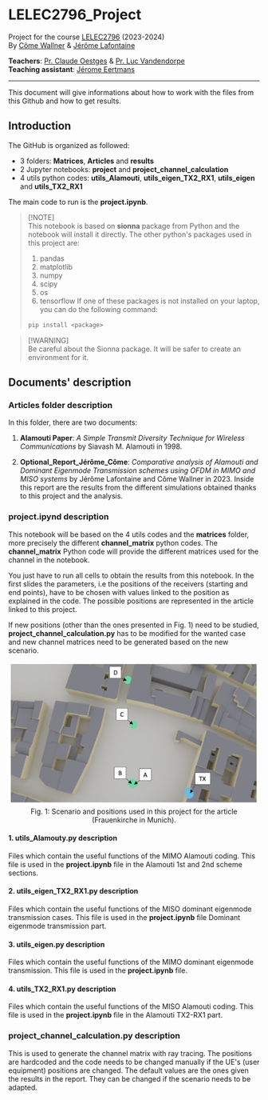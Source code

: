 # LELEC2796_Project
Project for the course [LELEC2796](https://uclouvain.be/en-cours-2023-lelec2796) (2023-2024) <br>
By [Côme Wallner](https://github.com/elCarac) & [Jérôme Lafontaine](https://github.com/JeromeLafontaine)

**Teachers**: [Pr. Claude Oestges](https://en.wikipedia.org/wiki/Claude_Oestges) & [Pr. Luc Vandendorpe](https://uclouvain.be/fr/repertoires/luc.vandendorpe) <br>
**Teaching assistant**: [Jérome Eertmans](https://github.com/jeertmans)

---
This document will give informations about how to work with the files from this Github and how to get results.


## Introduction
The GitHub is organized as followed:
- 3 folders: **Matrices**, **Articles** and **results**
- 2 Jupyter notebooks: **project** and **project_channel_calculation** 
- 4 utils python codes: **utils_Alamouti**, **utils_eigen_TX2_RX1**, **utils_eigen** and **utils_TX2_RX1**


The main code to run is the **project.ipynb**. 
> [!NOTE]\
> This notebook is based on **sionna** package from Python and the notebook will install it directly. The other python's packages used in this project are:
>  1. pandas
>  2. matplotlib
>  3. numpy
>  4. scipy
>  5. os
>  6. tensorflow
> If one of these packages is not installed on your laptop, you can do the following command:
>```bash
>pip install <package>
>```
 
> [!WARNING]\
> Be careful about the Sionna package. It will be safer to create an environment for it.

## Documents' description
### Articles folder description
In this folder, there are two documents:

1. **Alamouti Paper**: *A Simple Transmit Diversity Technique for Wireless Communications*  by Siavash M. Alamouti in 1998.

2. **Optional_Report_Jérôme_Côme**: *Comparative analysis of Alamouti and Dominant Eigenmode Transmission schemes using OFDM in MIMO and MISO systems* by Jérôme Lafontaine and Côme Wallner in 2023.
   Inside this report are the results from the different simulations obtained thanks to this project and the analysis.

### project.ipynd description
This notebook will be based on the 4 utils codes and the **matrices** folder, more precisely the different **channel_matrix** python codes. The **channel_matrix** Python code will provide the different matrices used for the channel in the notebook. 

You just have to run all cells to obtain the results from this notebook. In the first slides the parameters, i.e the positions of the receivers (starting and end points), have to be chosen with values linked to the position as explained in the code. The possible positions are represented in the article linked to this project. 

If new positions (other than the ones presented in Fig. 1) need to be studied, **project_channel_calculation.py** has to be modified for the wanted case and new channel matrices need to be generated based on the new scenario. 


<p align="center">
   <img src="Scenario_annoted.png" alt="Scenario annoted"/>
  Fig. 1: Scenario and positions used in this project for the article (Frauenkirche in Munich).
</p>



#### 1. utils_Alamouty.py description
Files which contain the useful functions of the MIMO Alamouti coding. This file is used in the **project.ipynb** file in the Alamouti 1st and 2nd scheme sections.

#### 2. utils_eigen_TX2_RX1.py description
Files which contain the useful functions of the MISO dominant eigenmode transmission cases. This file is used in the **project.ipynb** file Dominant eigenmode transmission part.


#### 3. utils_eigen.py description
Files which contain the useful functions of the MIMO dominant eigenmode transmission. This file is used in the **project.ipynb** file.

#### 4. utils_TX2_RX1.py description
Files which contain the useful functions of the MISO Alamouti coding. This file is used in the **project.ipynb** file in the Alamouti TX2-RX1 part.

### project_channel_calculation.py description
This is used to generate the channel matrix with ray tracing. The positions are hardcoded and the code needs to be changed manually if the UE's (user equipment) positions are changed. 
The default values are the ones given the results in the report. They can be changed if the scenario needs to be adapted.
